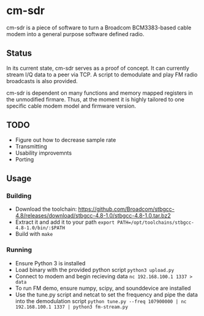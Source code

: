 # cm-sdr

cm-sdr is a piece of software to turn a Broadcom BCM3383-based cable modem into
a general purpose software defined radio.

## Status

In its current state, cm-sdr serves as a proof of concept. It can currently
stream I/Q data to a peer via TCP. A script to demodulate and play FM radio
broadcasts is also provided.

cm-sdr is dependent on many functions and memory mapped registers in the
unmodified firmare. Thus, at the moment it is highly tailored to one specific
cable modem model and firmware version.

## TODO

* Figure out how to decrease sample rate
* Transmitting
* Usability improvemnts
* Porting

## Usage

### Building

* Download the toolchain: https://github.com/Broadcom/stbgcc-4.8/releases/download/stbgcc-4.8-1.0/stbgcc-4.8-1.0.tar.bz2
* Extract it and add it to your path `export PATH=/opt/toolchains/stbgcc-4.8-1.0/bin/:$PATH`
* Build with `make`

### Running
* Ensure Python 3 is installed
* Load binary with the provided python script `python3 upload.py`
* Connect to modem and begin recieving data `nc 192.168.100.1 1337 > data`
* To run FM demo, ensure numpy, scipy, and sounddevice are installed
* Use the tune.py script and netcat to set the frequency and pipe the data into the demodulation script `python tune.py --freq 107900000 | nc 192.168.100.1 1337 | python3 fm-stream.py`
